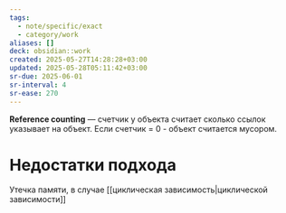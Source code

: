 ```yaml
---
tags:
  - note/specific/exact
  - category/work
aliases: []
deck: obsidian::work
created: 2025-05-27T14:28:28+03:00
updated: 2025-05-28T05:11:42+03:00
sr-due: 2025-06-01
sr-interval: 4
sr-ease: 270
---
```


**Reference counting**
—
счетчик у объекта считает сколько ссылок указывает на объект. Если счетчик = 0 - объект считается мусором.

# Недостатки подхода

Утечка памяти, в случае [[циклическая зависимость|циклической зависимости]]
